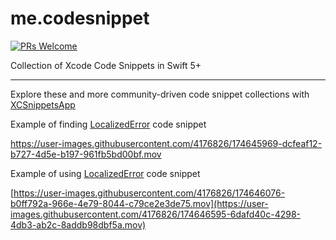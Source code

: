 # me.codesnippet

[![PRs Welcome](https://img.shields.io/badge/PRs-welcome-brightgreen.svg?style=flat-square)](https://makeapullrequest.com)

Collection of Xcode Code Snippets in Swift 5+

---

Explore these and more community-driven code snippet collections with [XCSnippetsApp](https://github.com/MarcoEidinger/XCSnippetsApp)

Example of finding [LocalizedError](https://github.com/MarcoEidinger/me.codesnippet/blob/main/D5B187FC-6E74-4FE5-A6FD-571327817A85.codesnippet) code snippet 

https://user-images.githubusercontent.com/4176826/174645969-dcfeaf12-b727-4d5e-b197-961fb5bd00bf.mov

Example of using [LocalizedError](https://github.com/MarcoEidinger/me.codesnippet/blob/main/D5B187FC-6E74-4FE5-A6FD-571327817A85.codesnippet) code snippet 

[https://user-images.githubusercontent.com/4176826/174646076-b0ff792a-966e-4e79-8044-c79ce2e3de75.mov](https://user-images.githubusercontent.com/4176826/174646595-6dafd40c-4298-4db3-ab2c-8addb98dbf5a.mov)
